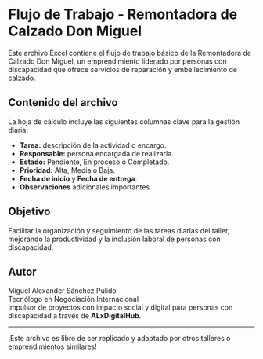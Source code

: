 # Flujo de Trabajo - Remontadora de Calzado Don Miguel

Este archivo Excel contiene el flujo de trabajo básico de la Remontadora de Calzado Don Miguel, un emprendimiento liderado por personas con discapacidad que ofrece servicios de reparación y embellecimiento de calzado.

## Contenido del archivo

La hoja de cálculo incluye las siguientes columnas clave para la gestión diaria:

- **Tarea:** descripción de la actividad o encargo.
- **Responsable:** persona encargada de realizarla.
- **Estado:** Pendiente, En proceso o Completado.
- **Prioridad:** Alta, Media o Baja.
- **Fecha de inicio** y **Fecha de entrega**.
- **Observaciones** adicionales importantes.

## Objetivo

Facilitar la organización y seguimiento de las tareas diarias del taller, mejorando la productividad y la inclusión laboral de personas con discapacidad.

## Autor

Miguel Alexander Sánchez Pulido  
Tecnólogo en Negociación Internacional  
Impulsor de proyectos con impacto social y digital para personas con discapacidad a través de **ALxDigitalHub**.

---

¡Este archivo es libre de ser replicado y adaptado por otros talleres o emprendimientos similares!
